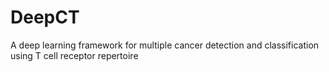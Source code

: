 # DeepCT
A deep learning framework for multiple cancer detection and classification using T cell receptor repertoire
